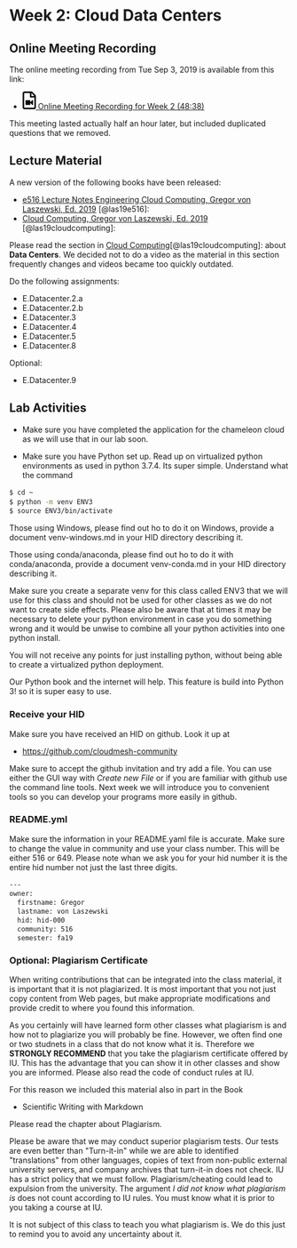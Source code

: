 # Week 2: Cloud Data Centers

## Online Meeting Recording

The online meeting recording from Tue Sep 3, 2019 is available from this link:

* [![Video](images/video.png) Online Meeting Recording for Week 2 (48:38)](https://www.youtube.com/watch?v=kezPx0QHrt8)

This meeting lasted actually half an hour later, but included duplicated
questions that we removed.

## Lecture Material

A new version of the following books have been released:

* [e516 Lecture Notes Engineering Cloud Computing, Gregor von Laszewski, Ed. 2019](https://laszewski.github.io/book/e516/) [@las19e516]:
* [Cloud Computing, Gregor von Laszewski, Ed. 2019](https://laszewski.github.io/book/cloud/) [@las19cloudcomputing]:

Please read the section in [Cloud Computing](https://laszewski.github.io/book/cloud/)[@las19cloudcomputing]:
about **Data Centers**. We decided not to do a video as the material
in this section frequently changes and videos became too quickly
outdated. 

Do the following assignments:

* E.Datacenter.2.a
* E.Datacenter.2.b
* E.Datacenter.3
* E.Datacenter.4
* E.Datacenter.5
* E.Datacenter.8

Optional:

* E.Datacenter.9

## Lab Activities

* Make sure you have completed the application for the chameleon cloud 
  as we will use that in our lab soon.
  
* Make sure you have Python set up. Read up on virtualized python
 environments as used in python 3.7.4. Its super simple. Understand
 what the command

 ```bash
 $ cd ~ 
 $ python -m venv ENV3
 $ source ENV3/bin/activate
 ```
 
 Those using Windows, please find out ho to do it on Windows, provide a
 document venv-windows.md in your HID directory describing it.
 
 Those using conda/anaconda, please find out ho to do it with
 conda/anaconda, provide a document venv-conda.md in your HID directory
 describing it.
 
 Make sure you create a separate venv for this class called ENV3 that we
 will use for this class and should not be used for other classes as we
 do not want to create side effects. Please also be aware that at times
 it may be necessary to delete your python environment in case you do
 something wrong and it would be unwise to combine all your python
 activities into one python install.
 
 You will not receive any points for just installing python, without
 being able to create a virtualized python deployment.
 
 Our Python book and the internet will help. This feature is build into
 Python 3! so it is super easy to use.


### Receive your HID

Make sure you have received an HID on github. Look it up at 

* <https://github.com/cloudmesh-community>

Make sure to accept the github invitation and try add a file. You can
use either the GUI way with *Create new File* or if you are familiar
with github use the command line tools. Next week we will introduce you
to convenient tools so you can develop your programs more easily in
github.

### README.yml

Make sure the information in your README.yaml file is accurate. Make
sure to change the value in community and use your class number. This
will be either 516 or 649. Please note whan we ask you for your hid
number it is the entire hid number not just the last three digits.


```
---
owner:
  firstname: Gregor
  lastname: von Laszewski
  hid: hid-000
  community: 516
  semester: fa19
```

### Optional: Plagiarism Certificate

When writing contributions that can be integrated into the class
material, it is important that it is not plagiarized. It is most
important that you not just copy content from Web pages, but make
appropriate modifications and provide credit to where you found this
information.

As you certainly will have learned form other classes what plagiarism is
and how not to plagiarize you will probably be fine. However, we often
find one or two studnets in a class that do not know what it is. Therefore
we **STRONGLY RECOMMEND** that you take the plagiarism certificate
offered by IU. This has the advantage that you can show it in other
classes and show you are informed. Please also read the code of conduct
rules at IU.
 
For this reason we included this material also in part in the Book

* Scientific Writing with Markdown

Please read the chapter about Plagiarism.

Please be aware that we may conduct superior plagiarism tests. Our tests
are even better than  "Turn-it-in" while we are able to identified
"translations" from other languages, copies of text from non-public
external university servers, and company archives that turn-it-in does
not check. IU has a strict policy that we must follow.
Plagiarism/cheating could lead to expulsion from the university. The
argument *I did not know what plagiarism is* does not count according to
IU rules. You must know what it is prior to you taking a course at IU.
 
It is not subject of this class to teach you what plagiarism is. We do
this just to remind you to avoid any uncertainty about it.
